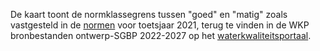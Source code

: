 De kaart toont de normklassegrens tussen "goed" en "matig" zoals vastgesteld in de [normen](https://www.waterkwaliteitsportaal.nl/WKP.WebApplication/) voor toetsjaar 2021, terug te vinden in de WKP bronbestanden ontwerp-SGBP 2022-2027 op het [waterkwaliteitsportaal](https://www.waterkwaliteitsportaal.nl/).

